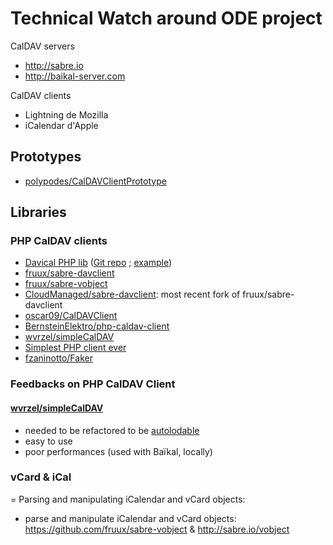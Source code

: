 # Technical Watch around ODE project

CalDAV servers

- http://sabre.io
- http://baikal-server.com

CalDAV clients
- Lightning de Mozilla
- iCalendar d'Apple

## Prototypes

- [polypodes/CalDAVClientPrototype](https://github.com/polypodes/CalDAVClientPrototype)

## Libraries


### PHP CalDAV clients

- [Davical PHP lib](http://www.davical.org) ([Git repo](http://repo.or.cz/w/davical.git) ; [example](http://www.aadl.org/node/261978))
- [fruux/sabre-davclient](https://github.com/fruux/sabre-davclient)
- [fruux/sabre-vobject](https://github.com/fruux/sabre-vobject)
- [CloudManaged/sabre-davclient](https://github.com/CloudManaged/sabre-davclient): most recent fork of fruux/sabre-davclient
- [oscar09/CalDAVClient](https://github.com/oscar09/CalDAVClient)
- [BernsteinElektro/php-caldav-client](https://github.com/BernsteinElektro/php-caldav-client/blob/master/lib/BE/CalDav/Client.php)
- [wvrzel/simpleCalDAV](https://github.com/wvrzel/simpleCalDAV)
- [Simplest PHP client ever](http://trentrichardson.com/2012/06/22/put-caldav-events-to-calendar-in-php/)
- [fzaninotto/Faker](https://github.com/fzaninotto/Faker)

### Feedbacks on PHP CalDAV Client

#### [wvrzel/simpleCalDAV](https://github.com/wvrzel/simpleCalDAV)

- needed to be refactored to be [autolodable](http://www.php-fig.org/psr/psr-0/)
- easy to use
- poor performances (used with Baïkal, locally) 

### vCard & iCal

= Parsing and manipulating iCalendar and vCard objects:

- parse and manipulate iCalendar and vCard objects: https://github.com/fruux/sabre-vobject & http://sabre.io/vobject
